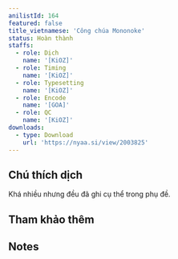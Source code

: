 ```yaml
---
anilistId: 164
featured: false
title_vietnamese: 'Công chúa Mononoke'
status: Hoàn thành
staffs:
  - role: Dịch
    name: '[KiOZ]'
  - role: Timing
    name: '[KiOZ]'
  - role: Typesetting
    name: '[KiOZ]'
  - role: Encode
    name: '[GOA]'
  - role: QC
    name: '[KiOZ]'
downloads:
  - type: Download
    url: 'https://nyaa.si/view/2003825'
---
```

## Chú thích dịch

Khá nhiều nhưng đều đã ghi cụ thể trong phụ đề.

## Tham khảo thêm



## Notes

